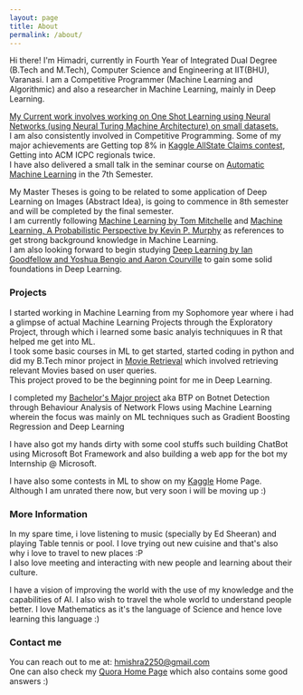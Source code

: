 ```yaml
---
layout: page
title: About
permalink: /about/
---
```


<p>
Hi there! I'm Himadri, currently in Fourth Year of Integrated Dual Degree (B.Tech and M.Tech), Computer Science and Engineering at IIT(BHU), Varanasi. I am a Competitive Programmer (Machine Learning and Algorithmic) and also a researcher in Machine Learning, mainly in Deep Learning. 
</p>
<p>
<u>My Current work involves working on One Shot Learning using Neural Networks (using Neural Turing Machine Architecture) on small datasets. </u><br>
I am also consistently involved in Competitive Programming. Some of my major achievements are Getting top 8% in <a href="https://www.kaggle.com/c/allstate-claims-severity/">Kaggle AllState Claims contest</a>, Getting into ACM ICPC regionals twice. <br>
I have also delivered a small talk in the seminar course on <a href="https://www.linkedin.com/pulse/automatic-machine-learning-himadri-mishra?trk=prof-post">Automatic Machine Learning</a> in the 7th Semester.
</p>
<p>
My Master Theses is going to be related to some application of Deep Learning on Images (Abstract Idea), is going to commence in 8th semester and will be completed by the final semester.<br>
I am currently following <a href="http://www.cs.cmu.edu/afs/cs.cmu.edu/user/mitchell/ftp/mlbook.html">Machine Learning by Tom Mitchelle</a> and <a href="https://mitpress.mit.edu/books/machine-learning-0">Machine Learning, A Probabilistic Perspective by Kevin P. Murphy</a> as references to get strong background knowledge in Machine Learning.<br>
 I am also looking forward to begin studying <a href="http://www.deeplearningbook.org/">Deep Learning  by Ian Goodfellow and Yoshua Bengio and Aaron Courville</a> to gain some solid foundations in Deep Learning.
</p>

### Projects

<p>
I started working in Machine Learning from my Sophomore year where i had a glimpse of actual Machine Learning Projects through the Exploratory Project, through which i learned some basic analyis techniquues in R that helped me get into ML. <br>
I took some basic courses in ML to get started, started coding in python and did my B.Tech minor project in <a href="https://github.com/hmishra2250/SixthSemProject">Movie Retrieval</a> which involved retrieving relevant Movies based on user queries. <br>
This project proved to be the beginning point for me in Deep Learning.
</p>
<p>
I completed my <a href="https://github.com/hmishra2250/BTP">Bachelor's Major project</a> aka BTP on Botnet Detection through Behaviour Analysis of Network Flows using Machine Learning wherein the focus was mainly on ML techniques such as Gradient Boosting Regression and Deep Learning
</p>
I have also got my hands dirty with some cool stuffs such building ChatBot using Microsoft Bot Framework and also building a web app for the bot my Internship @ Microsoft. <br>
<p>
I have also some contests in ML to show on my <a href="https://www.kaggle.com/hmishra2250">Kaggle</a> Home Page. Although I am unrated there now, but very soon i will be moving up :)
</p>

### More Information

<p>
In my spare time, i love listening to music (specially by Ed Sheeran) and playing Table tennis or pool. I love trying out new cuisine and that's also why i love to travel to new places :P <br>
I also love meeting and interacting with new people and learning about their culture.
</p> 
<p>
I have a vision of improving the world with the use of my knowledge and the capabilities of AI. I also wish to travel the whole world to understand people better. I love Mathematics as it's the language of Science and hence love learning this language :)
</p>

### Contact me

You can reach out to me at: [hmishra2250@gmail.com](mailto:hmishra2250@gmail.com) <br>
One can also check my <a href="https://www.quora.com/profile/Himadri-Mishra-1">Quora Home Page</a> which also contains some good answers :)
